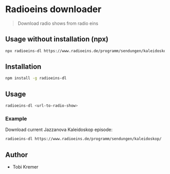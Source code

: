 # Radioeins downloader

> Download radio shows from radio eins

## Usage without installation (npx)

```bash
npx radioeins-dl https://www.radioeins.de/programm/sendungen/kaleidoskop
```

## Installation

```bash
npm install -g radioeins-dl
```

## Usage

```bash
radioeins-dl <url-to-radio-show>
```

### Example

Download current Jazzanova Kaleidoskop episode:

```bash
radioeins-dl https://www.radioeins.de/programm/sendungen/kaleidoskop/
```

## Author

- Tobi Kremer

